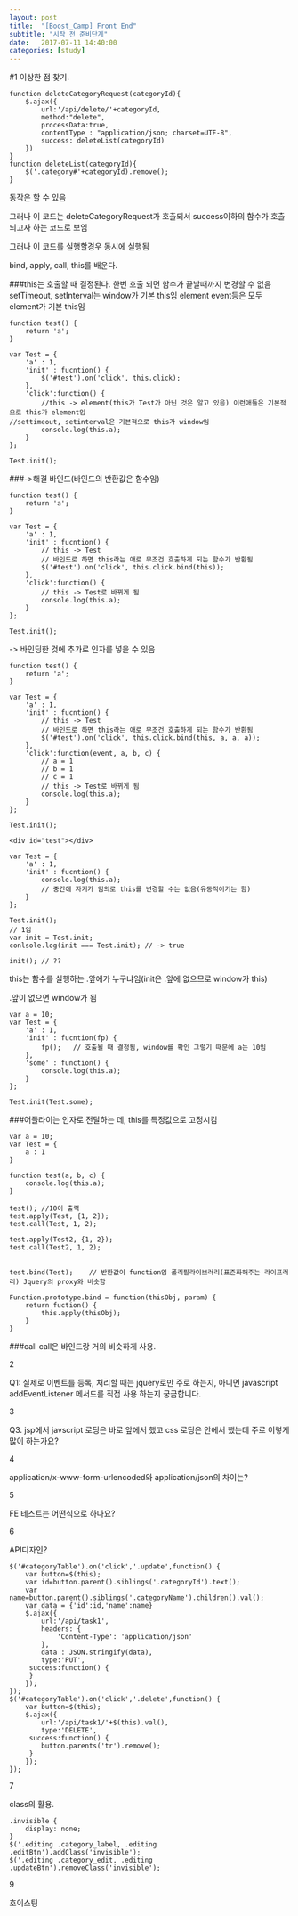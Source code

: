 ```yaml
---
layout: post
title:  "[Boost_Camp] Front End"
subtitle: "시작 전 준비단계"
date:   2017-07-11 14:40:00
categories: [study]
---
```


#1 이상한 점 찾기.

```
function deleteCategoryRequest(categoryId){
	$.ajax({
		url:'/api/delete/'+categoryId,
		method:"delete",
		processData:true,
		contentType : "application/json; charset=UTF-8",
		success: deleteList(categoryId)
	})
}
function deleteList(categoryId){
	$('.category#'+categoryId).remove();	
}
```

동작은 할 수 있음

그러나 이 코드는 deleteCategoryRequest가 호출되서 success이하의 함수가 호출되고자 하는 코드로 보임

그러나 이 코드를 실행할경우 동시에 실행됨

bind, apply, call, this를 배운다.


###this는 호출할 때 결정된다.
한번 호출 되면 함수가 끝날때까지 변경할 수 없음
setTimeout, setInterval는 window가 기본 this임
element event등은 모두 element가 기본 this임

```
function test() {
	return 'a';
}

var Test = {
	'a' : 1,
	'init' : fucntion() {
		$('#test').on('click', this.click);
	},
	'click':function() {
		//this -> element(this가 Test가 아닌 것은 알고 있음) 이런애들은 기본적으로 this가 element임
//settimeout, setinterval은 기본적으로 this가 window임
		console.log(this.a);
	}
};

Test.init();
```


###->해결 바인드(바인드의 반환값은 함수임)



```
function test() {
	return 'a';
}

var Test = {
	'a' : 1,
	'init' : fucntion() {
		// this -> Test
		// 바인드로 하면 this라는 애로 무조건 호출하게 되는 함수가 반환됨
		$('#test').on('click', this.click.bind(this));
	},
	'click':function() {
		// this -> Test로 바뀌게 됨
		console.log(this.a);
	}
};

Test.init();
```

-> 바인딩한 것에 추가로 인자를 넣을 수 있음 

```
function test() {
	return 'a';
}

var Test = {
	'a' : 1,
	'init' : fucntion() {
		// this -> Test
		// 바인드로 하면 this라는 애로 무조건 호출하게 되는 함수가 반환됨
		$('#test').on('click', this.click.bind(this, a, a, a));
	},
	'click':function(event, a, b, c) {
		// a = 1
		// b = 1
		// c = 1
		// this -> Test로 바뀌게 됨
		console.log(this.a);
	}
};

Test.init();
```







```
<div id="test"></div>
```




```
var Test = {
	'a' : 1,
	'init' : fucntion() {
		console.log(this.a);
		// 중간에 자기가 임의로 this를 변경할 수는 없음(유동적이기는 함)
	}
};

Test.init();
// 1임
var init = Test.init;
conlsole.log(init === Test.init); // -> true

init(); // ??
```


this는 함수를 실행하는 .앞에가 누구냐임(init은 .앞에 없으므로 window가 this)

.앞이 없으면 window가 됨


```
var a = 10;
var Test = {
	'a' : 1,
	'init' : fucntion(fp) {
		fp();	// 호출될 때 결정됨, window를 확인 그렇기 때문에 a는 10임
	},
	'some' : function() {
		console.log(this.a);
	}
};

Test.init(Test.some);
```


###어플라이는 인자로 전달하는 데, this를 특정값으로 고정시킴

```
var a = 10;
var Test = {
	a : 1
}

function test(a, b, c) {
	console.log(this.a);
}

test();	//10이 출력
test.apply(Test, {1, 2});
test.call(Test, 1, 2);

test.apply(Test2, {1, 2});
test.call(Test2, 1, 2);


test.bind(Test);	// 반환값이 function임 폴리필라이브러리(표준화해주는 라이프러리) Jquery의 proxy와 비슷함

Function.prototype.bind = function(thisObj, param) {
	return fuction() {
		this.apply(thisObj);
	}
}

```

###call
call은 바인드랑 거의 비슷하게 사용.






2

Q1: 실제로 이벤트를 등록, 처리할 때는 jquery로만 주로 하는지, 아니면 javascript addEventListener 메서드를 직접 사용 하는지 궁금합니다.




3

Q3. jsp에서 javscript 로딩은 바로 앞에서 했고 css 로딩은 안에서 했는데 주로 이렇게 많이 하는가요?



4

application/x-www-form-urlencoded와 application/json의 차이는?



5

FE 테스트는 어떤식으로 하나요?



6

API디자인?



```
$('#categoryTable').on('click','.update',function() {
	var button=$(this);
	var id=button.parent().siblings('.categoryId').text();
	var name=button.parent().siblings('.categoryName').children().val();
	var data = {'id':id,'name':name}
	$.ajax({
		url:'/api/task1',
		headers: {
			'Content-Type': 'application/json'
		},
		data : JSON.stringify(data),
		type:'PUT',
 	 success:function() {
	 }
	});
});
$('#categoryTable').on('click','.delete',function() {
	var button=$(this);
	$.ajax({
		url:'/api/task1/'+$(this).val(),
		type:'DELETE',
 	 success:function() {
 		button.parents('tr').remove();
	 }
	});
});
```

	
7

class의 활용.



```
.invisible {
	display: none;
}
$('.editing .category_label, .editing .editBtn').addClass('invisible');
$('.editing .category_edit, .editing .updateBtn').removeClass('invisible');
```


9

호이스팅